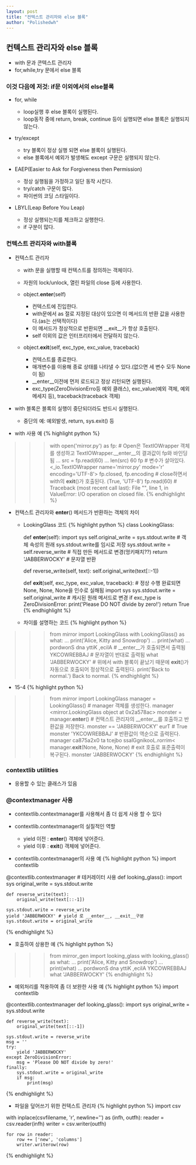 ```yaml
---
layout: post
title: "컨텍스트 관리자와 else 블록"
author: "Polishedwh"
---
```


## 컨텍스트 관리자와 else 블록
- with 문과 콘텍스트 관리자
- for,while,try 문에서 else 블록

### 이것 다음에 저것: if문 이외에서의 else블록
- for, while
  - loop실행 후 else 블록이 실행된다.
  - loop동작 중에 return, break, continue 등이 실행되면 else 블록은 실행되지 않는다.

- try/except
  - try 블록이 정상 실행 되면 else 블록이 실행된다.
  - else 블록에서 예외가 발생해도 except 구문은 실행되지 않는다.

- EAEP(Easier to Ask for Forgiveness then Permission)
  - 정상 실행됨을 가정하고 일단 동작 시킨다.
  - try/catch 구문이 많다.
  - 파이썬의 코딩 스타일이다.

- LBYL(Leap Before You Leap)
  - 정상 실행되는지를 체크하고 실행한다.
  - if 구분이 많다.

### 컨텍스트 관리자와 with블록
- 컨텍스트 관리자
  - with 문을 실행할 때 컨텍스트를 정의하는 객체이다.
  - 자원의 lock/unlock, 열린 파일의 close 등에 사용한다.
  - object.__enter__(self)
    - 컨텍스트에 진입한다.
    - with문에서 as 절로 지정된 대상이 있으면 이 메서드의 반환 값을 사용한다.(as는 선택적이다)
    - 이 메서드가 정상적으로 반환되면 __exit__가 항상 호출된다.
    - self 이외의 값은 인터프리터에서 전달하지 않는다.

  - object.__exit__(self, exc_type, exc_value, traceback)
    - 컨텍스트를 종료한다.
    - 매개변수를 이용해 종료 상태를 나타낼 수 있다.(없으면 세 변수 모두 None이 됨)
    - __enter__이전에 먼저 로드되고 정상 리턴되면 실행된다.
    - exc_type(ZeroDivisionErro등 예외 클래스), exc_value(예외 객체, 예외 메세지 등), traceback(traceback 객체)

- with 블록은 블록의 실행이 중단되더라도 반드시 실행된다.
  - 중단의 예: 예외발생, return, sys.exit() 등

- with 사용 예
{% highlight python %}
>>> with open('mirror.py') as fp: # Open은 TextIOWrapper 객체를 생성하고 TextIOWrapper.__enter__의 결과값이 fp와 바인딩됨
...
src = fp.read(60)
...
>>> len(src)
60
>>> fp # 변수가 살아있다.
    <_io.TextIOWrapper name='mirror.py' mode='r' encoding='UTF-8'>
>>> fp.closed, fp.encoding # close하면서 with의 __exit__()가 호출된다.
(True, 'UTF-8')
>>> fp.read(60) #
Traceback (most recent call last):
    File "<stdin>", line 1, in <module>
ValueError: I/O operation on closed file.
{% endhighlight %}

- 컨택스트 관리자와 __enter__() 메서드가 반환하는 객체의 차이 
  - LookingGlass 코드 
{% highlight python %}
class LookingGlass:

    def __enter__(self):
        import sys
        self.original_write = sys.stdout.write # 객체 속성의 원래 sys.stdout.write를 임시로 저장
        sys.stdout.write = self.reverse_write # 직접 만든 메서드로 변경(멍키패치??)
        return 'JABBERWOCKY' # 문자열 반환

    def reverse_write(self, text):
        self.original_write(text[::-1])

    def __exit__(self, exc_type, exc_value, traceback): # 정상 수행 완료되면 None, None, None을 인수로 실해됨
        import sys
        sys.stdout.write = self.original_write # 캐시된 원래 메서드로 변경
        if exc_type is ZeroDivisionError:
            print('Please DO NOT divide by zero!')
            return True
{% endhighlight %}

  -  차이를 설명하는 코드
{% highlight python %}
>>> from mirror import LookingGlass
>>> with LookingGlass() as what:
...    print('Alice, Kitty and Snowdrop')
...    print(what)
...
pordwonS dna yttiK ,ecilA # __enter__가 호출되면서 출력됨
YKCOWREBBAJ # 문자열이 반대로 출력됨
>>> what
'JABBERWOCKY' # 위에서 with 블록이 끝났기 때문에 __exit__()가 자동으로 호출되어 정상적으로 출력된다.
>>> print('Back to normal.')
Back to normal.
{% endhighlight %}


- 15-4
{% highlight python %}
>>> from mirror import LookingGlass
>>> manager = LookingGlass() # manager 객체를 생성한다.
>>> manager
<mirror.LookingGlass object at 0x2a578ac>
>>> monster = manager.__enter__() # 컨택스트 관리자의 __enter__를 호출하고 반환값을 저장한다.
>>> monster == 'JABBERWOCKY'
eurT # True
>>> monster
'YKCOWREBBAJ' # 반환값이 역순으로 출력된다.
>>> manager
>ca875a2x0 ta tcejbo ssalGgnikooL.rorrim<
>>> manager.__exit__(None, None, None) # exit 호출로 표준출력이 복구된다.
>>> monster
'JABBERWOCKY'
{% endhighlight %}

### contextlib utilities
- 응용할 수 있는 클래스가 있음


### @contextmanager 사용
- contextlib.contextmanager를 사용해서 좀 더 쉽게 사용 할 수 있다
- contextlib.contextmanager의 실질적인 역할 
  - yield 이전 : __enter__() 객체에 넣어준다.
  - yield 이후 : __exit__() 객체에 넣어준다.

- contextlib.contextmanager의 사용 예
{% highlight python %}
import contextlib

@contextlib.contextmanager # 테커레이터 사용
def looking_glass():
    import sys
    original_write = sys.stdout.write

    def reverse_write(text):
        original_write(text[::-1])

    sys.stdout.write = reverse_write
    yield 'JABBERWOCKY' # yield 로 __enter__, __exit__구분
    sys.stdout.write = original_write
{% endhighlight %}


- 호출하여 상용한 예 
{% highlight python %}
>>> from mirror_gen import looking_glass
>>> with looking_glass() as what:
...    print('Alice, Kitty and Snowdrop')
...    print(what)
...
pordwonS dna yttiK ,ecilA
YKCOWREBBAJ
>>> what
'JABBERWOCKY'
{% endhighlight %}

- 예외처리를 적용하여 좀 더 보완한 사용 예 
{% highlight python %}
import contextlib

@contextlib.contextmanager
def looking_glass():
    import sys
    original_write = sys.stdout.write

    def reverse_write(text):
        original_write(text[::-1])

    sys.stdout.write = reverse_write
    msg = ''
    try:  
        yield 'JABBERWOCKY'
    except ZeroDivisionError:
        msg = 'Please DO NOT divide by zero!'
    finally:
        sys.stdout.write = original_write
        if msg:
            print(msg)
{% endhighlight %}

- 파일을 덮어쓰기 위한 컨텍스트 관리자 
{% highlight python %}
import csv

with inplace(csvfilename, 'r', newline='') as (infh, outfh):
    reader = csv.reader(infh)
    writer = csv.writer(outfh)

    for row in reader:
        row += ['new', 'columns']
        writer.writerow(row)
{% endhighlight %}
